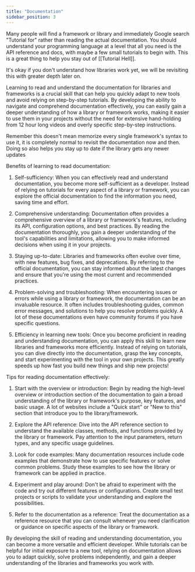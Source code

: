 ```yaml
---
title: "Documentation"
sidebar_position: 3
---
```

Many people will find a framework or library and immediately Google search "Tutorial for" rather than reading the actual documentation. You should understand your programming language at a level that all you need is the API reference and docs, with maybe a few small tutorials to begin with. This is a great thing to help you stay out of [[Tutorial Hell]].

It's okay if you don't understand how libraries work yet, we will be revisiting this with greater depth later on.

Learning to read and understand the documentation for libraries and frameworks is a crucial skill that can help you quickly adapt to new tools and avoid relying on step-by-step tutorials. By developing the ability to navigate and comprehend documentation effectively, you can easily gain a deeper understanding of how a library or framework works, making it easier to use them in your projects without the need for extensive hand-holding from 12 hour long videos and overly specific step-by-step instructions.

Remember this doesn't mean memorize every single framework's syntax to use it, it is completely normal to revisit the documentation now and then. Doing so also helps you stay up to date if the library gets any newer updates

Benefits of learning to read documentation:

1. Self-sufficiency: When you can effectively read and understand documentation, you become more self-sufficient as a developer. Instead of relying on tutorials for every aspect of a library or framework, you can explore the official documentation to find the information you need, saving time and effort.

2. Comprehensive understanding: Documentation often provides a comprehensive overview of a library or framework's features, including its API, configuration options, and best practices. By reading the documentation thoroughly, you gain a deeper understanding of the tool's capabilities and limitations, allowing you to make informed decisions when using it in your projects.

3. Staying up-to-date: Libraries and frameworks often evolve over time, with new features, bug fixes, and deprecations. By referring to the official documentation, you can stay informed about the latest changes and ensure that you're using the most current and recommended practices.

4. Problem-solving and troubleshooting: When encountering issues or errors while using a library or framework, the documentation can be an invaluable resource. It often includes troubleshooting guides, common error messages, and solutions to help you resolve problems quickly. A lot of these documentations even have community forums if you have specific questions.

5. Efficiency in learning new tools: Once you become proficient in reading and understanding documentation, you can apply this skill to learn new libraries and frameworks more efficiently. Instead of relying on tutorials, you can dive directly into the documentation, grasp the key concepts, and start experimenting with the tool in your own projects. This greatly speeds up how fast you build new things and ship new projects!

Tips for reading documentation effectively:

1. Start with the overview or introduction: Begin by reading the high-level overview or introduction section of the documentation to gain a broad understanding of the library or framework's purpose, key features, and basic usage. A lot of websites include a "Quick start" or "New to this" section that introduce you to the library/framework.

2. Explore the API reference: Dive into the API reference section to understand the available classes, methods, and functions provided by the library or framework. Pay attention to the input parameters, return types, and any specific usage guidelines.

3. Look for code examples: Many documentation resources include code examples that demonstrate how to use specific features or solve common problems. Study these examples to see how the library or framework can be applied in practice.

4. Experiment and play around: Don't be afraid to experiment with the code and try out different features or configurations. Create small test projects or scripts to validate your understanding and explore the possibilities.

5. Refer to the documentation as a reference: Treat the documentation as a reference resource that you can consult whenever you need clarification or guidance on specific aspects of the library or framework.

By developing the skill of reading and understanding documentation, you can become a more versatile and efficient developer. While tutorials can be helpful for initial exposure to a new tool, relying on documentation allows you to adapt quickly, solve problems independently, and gain a deeper understanding of the libraries and frameworks you work with.